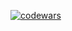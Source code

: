 [![codewars](https://www.codewars.com/users/KonstantinKhutorenko/badges/small)](https://www.codewars.com/users/KonstantinKhutorenko) 
